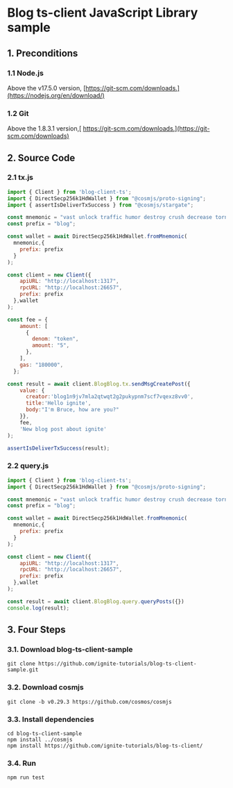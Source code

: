 # Blog ts-client JavaScript Library sample

## 1. Preconditions

### 1.1 Node.js
Above the v17.5.0 version, [https://git-scm.com/downloads.](https://nodejs.org/en/download/)
### 1.2 Git
Above the 1.8.3.1 version,[ https://git-scm.com/downloads.](https://git-scm.com/downloads)

## 2. Source Code
### 2.1 tx.js
```js
import { Client } from 'blog-client-ts';
import { DirectSecp256k1HdWallet } from "@cosmjs/proto-signing";
import { assertIsDeliverTxSuccess } from "@cosmjs/stargate";

const mnemonic = "vast unlock traffic humor destroy crush decrease tornado heart color despair prize shell whip robust wheel magnet unusual suffer tent april identify creek outside";
const prefix = "blog";

const wallet = await DirectSecp256k1HdWallet.fromMnemonic(
  mnemonic,{
    prefix: prefix
  }
);

const client = new Client({ 
    apiURL: "http://localhost:1317",
    rpcURL: "http://localhost:26657",
    prefix: prefix
  },wallet
);

const fee = {
    amount: [
      {
        denom: "token",
        amount: "5",
      },
    ],
    gas: "180000",
  };  

const result = await client.BlogBlog.tx.sendMsgCreatePost({
    value: {
      creator:'blog1n9jv7mla2qtwqt2g2pukypnm7scf7vqexz8vv0',
      title:'Hello ignite',
      body:"I'm Bruce, how are you?"
    }},
    fee,
    'New blog post about ignite'
);

assertIsDeliverTxSuccess(result);
```
### 2.2 query.js
```js
import { Client } from 'blog-client-ts';
import { DirectSecp256k1HdWallet } from "@cosmjs/proto-signing";

const mnemonic = "vast unlock traffic humor destroy crush decrease tornado heart color despair prize shell whip robust wheel magnet unusual suffer tent april identify creek outside";
const prefix = "blog";

const wallet = await DirectSecp256k1HdWallet.fromMnemonic(
  mnemonic,{
    prefix: prefix
  }
);

const client = new Client({ 
    apiURL: "http://localhost:1317",
    rpcURL: "http://localhost:26657",
    prefix: prefix
  },wallet
);

const result = await client.BlogBlog.query.queryPosts({})
console.log(result);
```

## 3. Four Steps
### 3.1. Download blog-ts-client-sample
```
git clone https://github.com/ignite-tutorials/blog-ts-client-sample.git
```

### 3.2. Download cosmjs
```
git clone -b v0.29.3 https://github.com/cosmos/cosmjs
```

### 3.3. Install dependencies
```
cd blog-ts-client-sample 
npm install ../cosmjs
npm install https://github.com/ignite-tutorials/blog-ts-client/
```

### 3.4. Run
```
npm run test
```
